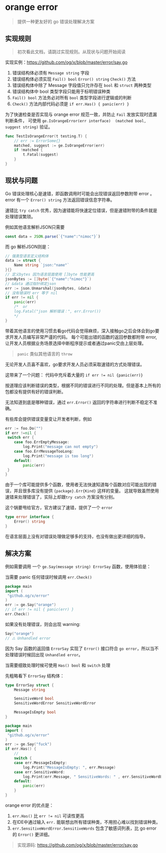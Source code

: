 # orange error

> 提供一种更友好的 go 错误处理解决方案

## 实现规则

> 初次看此文档，请跳过实现规则。从现状与问题开始阅读

实现实例：https://github.com/og/x/blob/master/error/say.go

1. 错误结构体必须有 `Message string` 字段
2. 错误结构体必须实现 `Fail() bool` `Error() string` `Check()` 方法
3. 错误结构体中除了 Message 字段值只允许存在 `bool` 和 `struct` 两种类型
4. 错误结构体中 bool 类型字段只能用于标明错误种类
5. `Fail() bool` 方法务必对所有 `bool` 类型字段进行逻辑或的判断
6. `Check()` 方法内部代码必须是 `if err.Has() { panic(err) }`

为了快速检查是否实现与 orange error 规范一致，并防止 `Fail` 发放实现时遗漏判断条件，
可使用 `ge.IsOrangeError(err interface)  (matched bool, suggest string)` 验证。

```go
func TestIsOrangeError(t testing.T) {
    // err := ErrorSome{}
    matched, suggest := ge.IsOrangeError(err)
    if !matched {
        t.Fatal(suggest)
    }
}
```


## 现状与问题

Go 错误处理核心是速错，即函数调用时可能会出现错误返回参数附带 error 。
error 有一个 `Error() string` 方法返回错误信息字符串。

速错比 `try catch` 优秀，因为速错能将快速定位错误，但是速错附带的条件就是处理错误繁琐。

例如其他语言解析JSON只需要 

```js
const data = JSON.parse(`{"name":"nimoc"}`)
```

而 go 解析JSON则是：

```go
// 强类型语言定义结构体
data := struct {
    Name string `json:"name"`
}{}
// 定义bytes 因为语言层面使用 []byte 性能更高
jsonBytes := []byte(`{"name":"nimoc"}`)
// &data 通过指针绑定json 
err := json.Unmarshal(jsonBytes, &data)
// 没有错误时 err 等于 nil
if err != nil {
    panic(err)
    /*  or
    log.Fatal("json 解析错误：", err.Error())
    */
} 
```

带着其他语言的使用习惯去看go代码会觉得麻烦，深入接触go之后会体会到go要求开发人员编写非常严谨的代码。
每个可能出错的函数的返回参数都附带 error,让开发人员根据业务场景选择中断程序提示或者通过panic交由上层处理。
> `panic` 类似其他语言的 `throw`

无论开发人员喜不喜欢，go要求开发人员必须采取速错的方式处理错误。

这带来了一个问题： 代码中充斥着大量的 `if err != nil {panic(err)}`

按道理应该判断错误的类型，根据不同的错误进行不同的处理。但是基本上所有的包都没有提供有好的错误判断。

无法知道到底是哪种错误，通过 `err.Error()` 返回的字符串进行判断不稳定不准确。

有些库会提供错误变量变让开发者判断，例如

```go
err := foo.Do("")
if err !=nil {
 switch err {
    case foo.ErrEmptyMessage:
        log.Print("message can not empty")
    case foo.ErrMessageTooLong:
        log.Print("message is too long")
    default:
        panic(err)   
 }
}
```

由于一个库可能提供多个函数，使用者无法快速知道每个函数对应可能出现的错误，并且很多库没有提供 `{package}.Err{Kind}` 这样的变量。
这就导致虽然使用速错来处理错误了，实际上却跟`try catch` 方案没有分别。

这个锅要甩给官方，官方建议了速错，提供了一个 `error`

```go
type error interface {
	Error() string
}
```

在语言层面上没有对错误处理做足够多的支持，也没有做出更详细的指导。

## 解决方案

例如需要调用 一个 `ge.Say(message string) ErrorSay` 函数，使用体验是：

当需要 panic 任何错误时候调用 `err.Check()`

```go
package main
import (
 "github.og/x/error"
)
err := ge.Say("orange")
// if err != nil { panic(err) }
err.Check()
```

如果没有处理错误，则会出现 warning: 

```go
Say("orange")  
// ⚠️ Unhandled error
```

因为 Say 函数的返回值 `ErrorSay` 实现了 `Error()` 接口符合 `go error`，所以当不处理错误时候回出现 `Unhandled error`。

当需要细致处理时候可使用 `Has() bool` 和 `switch` 处理

先粗略看下 `ErrorSay` 结构体：

```go
type ErrorSay struct {
	Message string

	SensitiveWord bool
	SensitiveWordError SensitiveWordError

	MessageIsEmpty bool
}
```

```go
package main
import (
 "github.og/x/error"
)
err := ge.Say("fuck")
if err.Has() {
    // 
    switch {
    case err.MessageIsEmpty:
        log.Print("MessageIsEmpty: ", err.Message)
    case err.SensitiveWord:
        log.Print(err.Message, " SensitiveWords: " , err.SensitiveWordError.SensitiveWords)
    default:
        panic(err)
    }
}
```

orange error 的优点是：

1. `err.Has()` 比 `err != nil` 可读性更高
2. 在IDE中通过输入 `err.` 能联想出所有错误种类，不用担心难以找到错误种类。
3.  `err.SensitiveWordError.SensitiveWords` 包含了敏感词列表，比 go error 的 `Error()` 更详细。

> 实现源码: https://github.com/og/x/blob/master/error/say.go

 